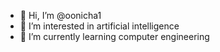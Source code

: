 - 👋 Hi, I’m @oonicha1
- 👀 I’m interested in artificial intelligence
- 🌱 I’m currently learning computer engineering


<!---
oonicha1/oonicha1 is a ✨ special ✨ repository because its `README.md` (this file) appears on your GitHub profile.
You can click the Preview link to take a look at your changes.
--->
